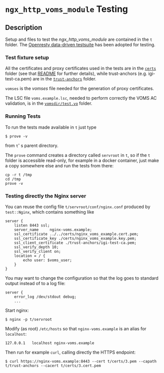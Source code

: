 # `ngx_http_voms_module` Testing 

## Description

Setup and files to test the *ngx_http_voms_module* are contained in the `t` folder. The [Openresty data-driven testsuite](https://openresty.gitbooks.io/programming-openresty/content/testing/) has been adopted for testing.

### Test fixture setup 

All the certificates and proxy certificates used in the tests are in the [`certs`](certs) folder (see that [README](certs/README.md) for further details), while trust-anchors (e.g. igi-test-ca.pem) are in the [`trust-anchors`](trust-anchors) folder.

`vomses` is the _vomses_ file needed for the generation of proxy certificates.

The LSC file `voms.example.lsc`, needed to perform correctly the VOMS AC validation, is in the [`vomsdir/test.vo`](vomsdir/test.vo) folder.

### Running Tests

To run the tests made available in `t` just type

```shell
$ prove -v 
```

from `t`' s parent directory.

The `prove` command creates a directory called `servroot` in `t`, so if the `t` folder is accessible read-only, for
example in a docker container, just make a copy somewhere else and run the tests from there:

```
cp -r t /tmp
cd /tmp
prove -v
```

### Testing directly the Nginx server

You can reuse the config file `t/servroot/conf/nginx.conf` produced by `test::Nginx`, which contains something like

```
server {
    listen 8443 ssl;
    server_name     nginx-voms.example;
    ssl_certificate ../../certs/nginx_voms_example.cert.pem;
    ssl_certificate_key ./certs/nginx_voms_example.key.pem;
    ssl_client_certificate ./trust-anchors/igi-test-ca.pem;
    ssl_verify_depth 10;
    ssl_verify_client on;
    location = / {
        echo user: $voms_user;
    }
}
```

You may want to change the configuration so that the log goes to standard output instead of to a log file:

```
server {
    error_log /dev/stdout debug;
    ...
```

Start nginx:

```shell
$ nginx -p t/servroot
```

Modify (as root) `/etc/hosts` so that `nginx-voms.example` is an alias for `localhost`:

```
127.0.0.1	localhost nginx-voms.example
```

Then run for example `curl`, calling directly the HTTPS endpoint:

```shell
$ curl https://nginx-voms.example:8443 --cert t/certs/3.pem --capath t/trust-anchors --cacert t/certs/3.cert.pem
```
